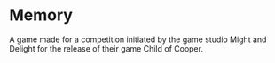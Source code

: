 # Memory

A game made for a competition initiated by the game studio Might and Delight for the release of their game Child of Cooper.
